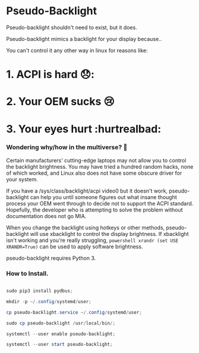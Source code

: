 # Pseudo-Backlight

Pseudo-backlight shouldn't need to exist, but it does.

Pseudo-backlight mimics a backlight for your display because..

You can't control it any other way in linux for reasons like:

# 1. ACPI is hard 😞:
# 2. Your OEM sucks 😢
# 3. Your eyes hurt :hurtrealbad:

### Wondering why/how in the multiverse? 🤔
Certain manufacturers' cutting-edge laptops may not allow you to control the backlight brightness. You may have tried a hundred random hacks, none of which worked, and Linux also does not have some obscure driver for your system.

If you have a /sys/class/backlight/acpi video0 but it doesn't work, pseudo-backlight can help you until someone figures out what insane thought process your OEM went through to decide not to support the ACPI standard. Hopefully, the developer who is attempting to solve the problem without documentation does not go MIA.

When you change the backlight using hotkeys or other methods, pseudo-backlight will use xbacklight to control the display brightness. If xbacklight isn't working and you're really struggling, ```` powershell xrandr (set USE XRANDR=True) ```` can be used to apply software brightness.

pseudo-backlight requires Python 3.

### How to Install.
```` powershell

sudo pip3 install pydbus;

mkdir -p ~/.config/systemd/user;

cp pseudo-backlight.service ~/.config/systemd/user;

sudo cp pseudo-backlight /usr/local/bin/;

systemctl --user enable pseudo-backlight;

systemctl --user start pseudo-backlight;

````
